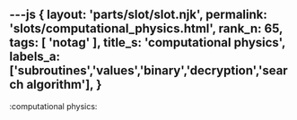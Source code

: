 ---js
{
  layout: 'parts/slot/slot.njk',
  permalink: 'slots/computational_physics.html',
  rank_n: 65,
  tags: [ 'notag' ],
  title_s: 'computational physics',
  labels_a: ['subroutines','values','binary','decryption','search algorithm'],
}
---
:computational physics:

